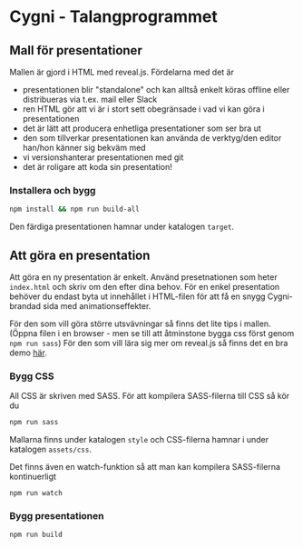 # Cygni - Talangprogrammet
## Mall för presentationer

Mallen är gjord i HTML med reveal.js.
Fördelarna med det är
- presentationen blir "standalone" och kan alltså enkelt köras offline eller distribueras via t.ex. mail eller Slack
- ren HTML gör att vi är i stort sett obegränsade i vad vi kan göra i presentationen
- det är lätt att producera enhetliga presentationer som ser bra ut
- den som tillverkar presentationen kan använda de verktyg/den editor han/hon känner sig bekväm med
- vi versionshanterar presentationen med git
- det är roligare att koda sin presentation!

### Installera och bygg
```bash
npm install && npm run build-all
```

Den färdiga presentationen hamnar under katalogen `target`.

## Att göra en presentation 

Att göra en ny presentation är enkelt. Använd presetnationen som heter `index.html` och skriv om den efter dina behov.
För en enkel presentation behöver du endast byta ut innehållet i HTML-filen för att få en snygg Cygni-brandad sida med animationseffekter.

För den som vill göra större utsvävningar så finns det lite tips i mallen. (Öppna filen i en browser - men se till att åtminstone bygga css först genom `npm run sass`)
För den som vill lära sig mer om reveal.js så finns det en bra demo [här](https://revealjs.com/#/).

### Bygg CSS

All CSS är skriven med SASS. För att kompilera SASS-filerna till CSS så kör du
```bash
npm run sass
```

Mallarna finns under katalogen `style` och CSS-filerna hamnar i under katalogen `assets/css`.

Det finns även en watch-funktion så att man kan kompilera SASS-filerna kontinuerligt
```
npm run watch
```

### Bygg presentationen
```bash
npm run build
```
